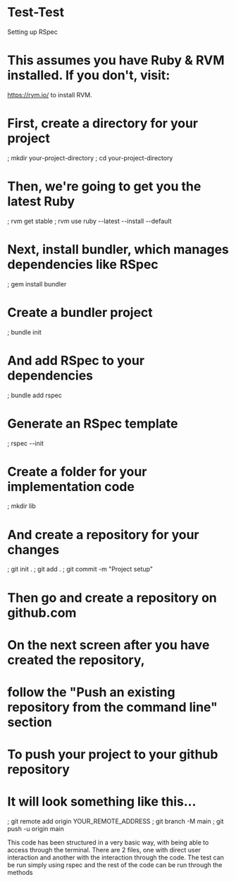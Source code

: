 # Test-Test
Setting up RSpec
# This assumes you have Ruby & RVM installed. If you don't, visit:
https://rvm.io/ to install RVM.

# First, create a directory for your project
; mkdir your-project-directory
; cd your-project-directory

# Then, we're going to get you the latest Ruby
; rvm get stable
; rvm use ruby --latest --install --default

# Next, install bundler, which manages dependencies like RSpec
; gem install bundler

# Create a bundler project
; bundle init

# And add RSpec to your dependencies
; bundle add rspec

# Generate an RSpec template
; rspec --init

# Create a folder for your implementation code
; mkdir lib

# And create a repository for your changes
; git init .
; git add .
; git commit -m "Project setup"

# Then go and create a repository on github.com
# On the next screen after you have created the repository,
# follow the "Push an existing repository from the command line" section
# To push your project to your github repository
# It will look something like this...
; git remote add origin YOUR_REMOTE_ADDRESS
; git branch -M main
; git push -u origin main

This code has been structured in a very basic way, with being able to access through the terminal. There are 2 files, one with direct user interaction and
another with the interaction through the code.
The test can be run simply using rspec and the rest of the code can be run through the methods
